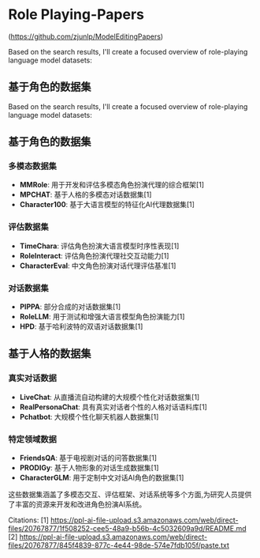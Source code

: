 # Role Playing-Papers
(https://github.com/zjunlp/ModelEditingPapers) 

Based on the search results, I'll create a focused overview of role-playing language model datasets:

## 基于角色的数据集
Based on the search results, I'll create a focused overview of role-playing language model datasets:

## 基于角色的数据集

### 多模态数据集
- **MMRole**: 用于开发和评估多模态角色扮演代理的综合框架[1]
- **MPCHAT**: 基于人格的多模态对话数据集[1]
- **Character100**: 基于大语言模型的特征化AI代理数据集[1]

### 评估数据集
- **TimeChara**: 评估角色扮演大语言模型时序性表现[1]
- **RoleInteract**: 评估角色扮演代理社交互动能力[1]
- **CharacterEval**: 中文角色扮演对话代理评估基准[1]

### 对话数据集
- **PIPPA**: 部分合成的对话数据集[1]
- **RoleLLM**: 用于测试和增强大语言模型角色扮演能力[1]
- **HPD**: 基于哈利波特的双语对话数据集[1]

## 基于人格的数据集

### 真实对话数据
- **LiveChat**: 从直播流自动构建的大规模个性化对话数据集[1]
- **RealPersonaChat**: 具有真实对话者个性的人格对话语料库[1]
- **Pchatbot**: 大规模个性化聊天机器人数据集[1]

### 特定领域数据
- **FriendsQA**: 基于电视剧对话的问答数据集[1]
- **PRODIGy**: 基于人物形象的对话生成数据集[1]
- **CharacterGLM**: 用于定制中文对话AI角色的数据集[1]

这些数据集涵盖了多模态交互、评估框架、对话系统等多个方面,为研究人员提供了丰富的资源来开发和改进角色扮演AI系统。

Citations:
[1] https://ppl-ai-file-upload.s3.amazonaws.com/web/direct-files/20767877/1f508252-cee5-48a9-b56b-4c5032609a9d/README.md
[2] https://ppl-ai-file-upload.s3.amazonaws.com/web/direct-files/20767877/845f4839-877c-4e44-98de-574e7fdb105f/paste.txt